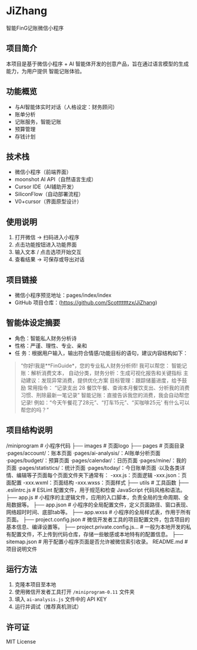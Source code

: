 # JiZhang
智能FinG记账微信小程序

## 项目简介
本项目是基于微信小程序 + AI 智能体开发的创意产品，旨在通过语言模型的生成能力，为用户提供 智能记账体验。

## 功能概览
- 与AI智能体实时对话（人格设定：财务顾问）
- 账单分析
- 记账服务，智能记账
- 预算管理
- 存钱计划

## 技术栈
- 微信小程序（前端界面）
- moonshot AI API（自然语言生成）
- Cursor IDE（AI辅助开发）
- SiliconFlow（自动部署流程）
- V0+cursor（界面原型设计）

## 使用说明
1. 打开微信 → 扫码进入小程序  
2. 点击功能按钮进入功能界面  
3. 输入文本 / 点击选项开始交互  
4. 查看结果 → 可保存或导出对话

## 项目链接
- 微信小程序预览地址：pages/index/index
- GitHub 项目仓库：(https://github.com/Scotttttttzx/JiZhang)

## 智能体设定摘要
- 角色：智能私人财务分析诗
- 性格：严谨、理性、专业、亲和
- 任 务：根据用户输入，输出符合情感/功能目标的语句，建议内容结构如下：

> “你好!我是**FinGuide*，您的专业私人财务分析师!
我可以帮您：
智能记账：解析消费文本，
自动分类，财务分析：生成可视化报告和关键指标
主动建议：发现异常消费，提供优化方案
目标管理：跟踪储蓄进度，给予鼓励
常用指令：
“记录支出 28 餐饮午餐、查询本月餐饮支出、分析我的消费习惯、刑除最新一笔记录”
智能记账：直接告诉我您的消费，我会自动帮您记录!
例如：“今天午餐花了28元”、“打车15元”、“买咖啡25元'
有什么可以帮您的吗？”

## 项目结构说明
/miniprogram # 小程序代码
├── images # 页面logo
├── pages # 页面目录
·pages/account/：账本页面
·pages/ai-analysis/：AI账单分析页面
·pages/budget/：预算页面
·pages/calendar/：日历页面
·pages/mine/：我的页面
·pages/statistics/：统计页面
·pages/today/：今日账单页面
·以及各类详情、编辑等子页面每个页面文件夹下通常有：
-xxx.js：页面逻辑
-xxx.json：页面配置
-xxx.wxml：页面结构
-xxx.wxss：页面样式
├── utils # 工具函数
├── .eslintrc.js # ESLint 配置文件，用于规范和检查 JavaScript 代码风格和语法。
├── app.js # 小程序的主逻辑文件，应用的入口脚本，负责全局的生命周期、全局数据等。
├── app.json # 小程序的全局配置文件，定义页面路径、窗口表现、网络超时时间、底部tab等。
├── app.wxss # 小程序的全局样式表，作用于所有页面。
├── project.config.json # 微信开发者工具的项目配置文件，包含项目的基本信息、编译设置等。
├── project.private.config.js... # 一般为本地开发的私有配置文件，不上传到代码仓库，存储一些敏感或本地特有的配置信息。
├── sitemap.json # 用于配置小程序页面是否允许被微信索引收录。
README.md # 项目说明文件

## 运行方法
1. 克隆本项目至本地
2. 使用微信开发者工具打开 `/miniprogram-0.11` 文件夹
3. 填入 `ai-analysis.js` 文件中的 API KEY
4. 运行并调试（推荐真机测试）

## 许可证
MIT License
